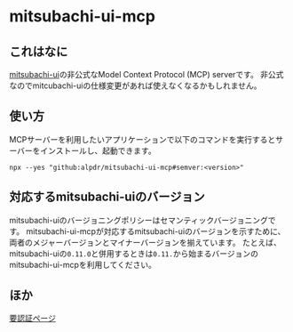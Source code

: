 # mitsubachi-ui-mcp
## これはなに
[mitsubachi-ui](https://github.com/uzabase/mitsubachi-ui)の非公式なModel Context Protocol (MCP) serverです。
非公式なのでmitcubachi-uiの仕様変更があれば使えなくなるかもしれません。

## 使い方
MCPサーバーを利用したいアプリケーションで以下のコマンドを実行するとサーバーをインストールし、起動できます。

```
npx --yes "github:alpdr/mitsubachi-ui-mcp#semver:<version>"
```

## 対応するmitsubachi-uiのバージョン
mitsubachi-uiのバージョニングポリシーはセマンティックバージョニングです。
mitsubachi-ui-mcpが対応するmitsubachi-uiのバージョンを示すために、
両者のメジャーバージョンとマイナーバージョンを揃えています。
たとえば、mitsubachi-uiの`0.11.0`と併用するときは`0.11.`から始まるバージョンのmitsubachi-ui-mcpを利用してください。


## ほか
[要認証ページ](https://www.notion.so/uzabase/mitsubachi-ui-mcp-1db58a3360358077af3dd08718ebdb66?pvs=4)